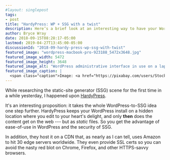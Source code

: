 ```yaml
---
#layout: singlepost
tags:
- post
title: "HardyPress: WP + SSG with a twist"
description: Here’s a brief look at an interesting way to have your WordPress cake and eat your SSG site, too — or something like that.
author: Bryce Wray
date: 2018-09-15T08:28:17-05:00
lastmod: 2019-04-27T13:45:00-05:00
discussionId: "2018-09-hardy-press-wp-ssg-with-twist"
featured_image: "wordpress-macbook-pro-923188_5472x3648.jpg"
featured_image_width: 5472
featured_image_height: 3648
featured_image_alt: "WordPress administrative interface in use on a laptop computer"
featured_image_caption: |
  <span class="caption">Image: <a href="https://pixabay.com/users/StockSnap-894430/?utm_source=link-attribution&amp;utm_medium=referral&amp;utm_campaign=image&amp;utm_content=923188">StockSnap</a>; <a href="https://pixabay.com/?utm_source=link-attribution&amp;utm_medium=referral&amp;utm_campaign=image&amp;utm_content=923188">Pixabay</a></span>
---
```


While researching the static-site generator (SSG) scene for the first time in a while yesterday, I happened upon  [HardyPress](https://www.hardypress.com).

It's an interesting proposition: it takes the whole WordPress-to-SSG idea one step further. HardyPress keeps your WordPress install on a hidden location where you edit to your heart's delight, and only **then** does the content get on the web --- but as *static* files. So you get the advantage of ease-of-use in WordPress and the security of SSG.

In addition, they host it on a CDN that, as nearly as I can tell, uses Amazon to hit 30 edge servers worldwide. They even provide SSL certs so you can avoid the nasty red blot on Chrome, Firefox, and other HTTPS-savvy browsers.
